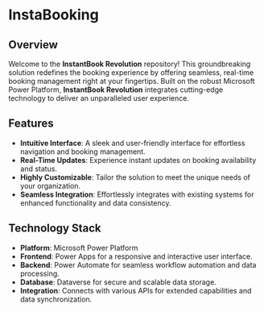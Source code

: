 # InstaBooking

## Overview
Welcome to the **InstantBook Revolution** repository! This groundbreaking solution redefines the booking experience by offering seamless, real-time booking management right at your fingertips. Built on the robust Microsoft Power Platform, **InstantBook Revolution** integrates cutting-edge technology to deliver an unparalleled user experience.

## Features
- **Intuitive Interface**: A sleek and user-friendly interface for effortless navigation and booking management.
- **Real-Time Updates**: Experience instant updates on booking availability and status.
- **Highly Customizable**: Tailor the solution to meet the unique needs of your organization.
- **Seamless Integration**: Effortlessly integrates with existing systems for enhanced functionality and data consistency.

## Technology Stack
- **Platform**: Microsoft Power Platform
- **Frontend**: Power Apps for a responsive and interactive user interface.
- **Backend**: Power Automate for seamless workflow automation and data processing.
- **Database**: Dataverse for secure and scalable data storage.
- **Integration**: Connects with various APIs for extended capabilities and data synchronization.
